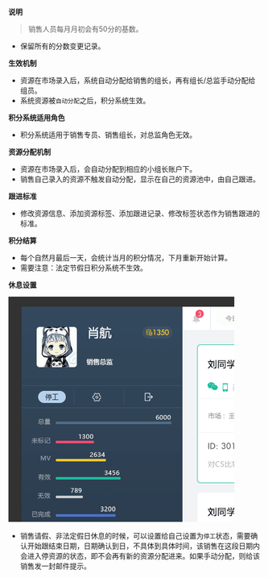 **说明**

> 销售人员每月月初会有50分的基数。
- 保留所有的分数变更记录。

**生效机制**

- 资源在市场录入后，系统自动分配给销售的组长，再有组长/总监手动分配给组员。
- 系统资源被`自动分配`之后，积分系统生效。

**积分系统适用角色**

- 积分系统适用于销售专员、销售组长，对总监角色无效。

**资源分配机制**

- 资源在市场录入后，会自动分配到相应的小组长账户下。
- 销售自己录入的资源不触发自动分配，显示在自己的资源池中，由自己跟进。

**跟进标准**

- 修改资源信息、添加资源标签、添加跟进记录、修改标签状态作为销售跟进的标准。

**积分结算**

- 每个自然月最后一天，会统计当月的积分情况，下月重新开始计算。
- 需要注意：法定节假日积分系统不生效。

**休息设置**

![](/assets/停工.png)

- 销售请假、非法定假日休息的时候，可以设置给自己设置为`停工`状态，需要确认开始跟结束日期，日期确认到日，不具体到具体时间，该销售在这段日期内会进入停资源的状态，即不会再有新的资源分配进来。如果手动分配，则给该销售发一封邮件提示。
